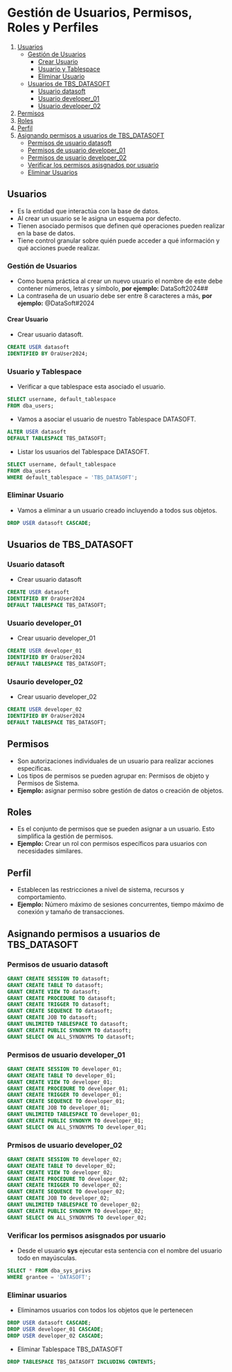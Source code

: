 # Gestión de Usuarios, Permisos, Roles y Perfiles

1. [Usuarios](#usuarios)
   * [Gestión de Usuarios](#gestión-de-usuarios)
     * [Crear Usuario](#crear-usuario)
     * [Usuario y Tablespace](#usuario-y-tablespace)
     * [Eliminar Usuario](#eliminar-usuario)
   * [Usuarios de TBS_DATASOFT](#usuarios-de-tbs_datasoft)
     * [Usuario datasoft](#usuario-datasoft)
     * [Usuario developer_01](#usuario-developer_01)
     * [Usuario developer_02](#usaurio-developer_02)
2. [Permisos](#permisos)
3. [Roles](#roles)
4. [Perfil](#perfil)
5. [Asignando permisos a usuarios de TBS_DATASOFT](#asignando-permisos-a-usuarios-de-tbs_datasoft)
   * [Permisos de usuario datasoft](#permisos-de-usuario-datasoft)
   * [Permisos de usuario developer_01](#prmisos-de-usuario-developer_01)
   * [Permisos de usuario developer_02](#prmisos-de-usuario-developer_02)
   * [Verificar los permisos asisgnados por usuario](#verificar-los-permisos-asisgnados-por-usuario)
   * [Eliminar Usuarios](#eliminar-usuarios)


## Usuarios

* Es la entidad que interactúa con la base de datos.
* Al crear un usuario se le asigna un esquema por defecto.
* Tienen asociado permisos que definen qué operaciones pueden realizar en la base de datos.
* Tiene control granular sobre quién puede acceder a qué información y qué acciones puede realizar.

### Gestión de Usuarios

* Como buena práctica al crear un nuevo usuario el nombre de este debe contener números, letras y símbolo, **por ejemplo:** DataSoft2024##
* La contraseña de un usuario debe ser entre 8 caracteres a más, **por ejemplo:** @DataSoft#2024

#### Crear Usuario

* Crear usuario datasoft.
````SQL
CREATE USER datasoft 
IDENTIFIED BY OraUser2024; 
````

### Usuario y Tablespace

* Verificar a que tablespace esta asociado el usuario.
````SQL
SELECT username, default_tablespace
FROM dba_users; 
````

* Vamos a asociar el usuario de nuestro Tablespace DATASOFT.
````SQL
ALTER USER datasoft
DEFAULT TABLESPACE TBS_DATASOFT;
````

* Listar los usuarios del Tablespace DATASOFT.
````SQL
SELECT username, default_tablespace
FROM dba_users
WHERE default_tablespace = 'TBS_DATASOFT';
````

### Eliminar Usuario

* Vamos a eliminar a un usuario creado incluyendo a todos sus objetos.
````SQL
DROP USER datasoft CASCADE;
````

## Usuarios de TBS_DATASOFT

### Usuario datasoft

* Crear usuario datasoft
````SQL
CREATE USER datasoft
IDENTIFIED BY OraUser2024
DEFAULT TABLESPACE TBS_DATASOFT;
````

### Usuario developer_01

* Crear usuario developer_01
````SQL
CREATE USER developer_01
IDENTIFIED BY OraUser2024
DEFAULT TABLESPACE TBS_DATASOFT;
````

### Usaurio developer_02

* Crear usuario developer_02
````SQL
CREATE USER developer_02
IDENTIFIED BY OraUser2024
DEFAULT TABLESPACE TBS_DATASOFT;
````

## Permisos

* Son autorizaciones individuales de un usuario para realizar acciones específicas.
* Los tipos de permisos se pueden agrupar en: Permisos de objeto y Permisos de Sistema.
* **Ejemplo:** asignar permiso sobre gestión de datos o creación de objetos.

## Roles

* Es el conjunto de permisos que se pueden asignar a un usuario. Esto simplifica la gestión de permisos.
* **Ejemplo:** Crear un rol con permisos específicos para usuarios con necesidades similares.

## Perfil

* Establecen las restricciones a nivel de sistema, recursos y comportamiento.
* **Ejemplo:** Número máximo de sesiones concurrentes, tiempo máximo de conexión y tamaño de transacciones.

## Asignando permisos a usuarios de TBS_DATASOFT

### Permisos de usuario **datasoft**

````SQL
GRANT CREATE SESSION TO datasoft;
GRANT CREATE TABLE TO datasoft;
GRANT CREATE VIEW TO datasoft;
GRANT CREATE PROCEDURE TO datasoft;
GRANT CREATE TRIGGER TO datasoft;
GRANT CREATE SEQUENCE TO datasoft;
GRANT CREATE JOB TO datasoft;
GRANT UNLIMITED TABLESPACE TO datasoft;
GRANT CREATE PUBLIC SYNONYM TO datasoft;
GRANT SELECT ON ALL_SYNONYMS TO datasoft;
````

### Permisos de usuario **developer_01**

````SQL
GRANT CREATE SESSION TO developer_01;
GRANT CREATE TABLE TO developer_01;
GRANT CREATE VIEW TO developer_01;
GRANT CREATE PROCEDURE TO developer_01;
GRANT CREATE TRIGGER TO developer_01;
GRANT CREATE SEQUENCE TO developer_01;
GRANT CREATE JOB TO developer_01;
GRANT UNLIMITED TABLESPACE TO developer_01;
GRANT CREATE PUBLIC SYNONYM TO developer_01;
GRANT SELECT ON ALL_SYNONYMS TO developer_01;
````

### Prmisos de usuario **developer_02**

````SQL
GRANT CREATE SESSION TO developer_02;
GRANT CREATE TABLE TO developer_02;
GRANT CREATE VIEW TO developer_02;
GRANT CREATE PROCEDURE TO developer_02;
GRANT CREATE TRIGGER TO developer_02;
GRANT CREATE SEQUENCE TO developer_02;
GRANT CREATE JOB TO developer_02;
GRANT UNLIMITED TABLESPACE TO developer_02;
GRANT CREATE PUBLIC SYNONYM TO developer_02;
GRANT SELECT ON ALL_SYNONYMS TO developer_02;
````

### Verificar los permisos asisgnados por usuario

* Desde el usuario **sys** ejecutar esta sentencia con el nombre del usuario todo en mayúsculas.
````SQL
SELECT * FROM dba_sys_privs 
WHERE grantee = 'DATASOFT';
````

### Eliminar usuarios

* Eliminamos usuarios con todos los objetos que le pertenecen

````SQL
DROP USER datasoft CASCADE;
DROP USER developer_01 CASCADE;
DROP USER developer_02 CASCADE;
````

* Eliminar Tablespace TBS_DATASOFT

````SQL
DROP TABLESPACE TBS_DATASOFT INCLUDING CONTENTS;
````